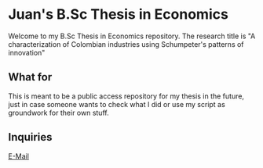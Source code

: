 # Juan's B.Sc Thesis in Economics

Welcome to my B.Sc Thesis in Economics repository. The research title is "A characterization of Colombian industries using Schumpeter's patterns of innovation"

## What for

This is meant to be a public access repository for my thesis in the future, just in case someone wants to check what I did or use my script as groundwork for their own stuff.

## Inquiries

[E-Mail](mailto:jtabordaj@uninorte.edu.co)
